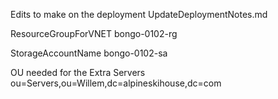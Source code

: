 Edits to make on the deployment
UpdateDeploymentNotes.md

ResourceGroupForVNET			bongo-0102-rg

StorageAccountName			bongo-0102-sa


OU needed for the Extra Servers
ou=Servers,ou=Willem,dc=alpineskihouse,dc=com
